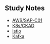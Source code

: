 ## Study Notes
- [AWS/SAP-C01](./AWS/SAP-C01/README.md)
- [K8s/CKAD](./K8s/CKAD/README.md)
- [Istio](./Istio/README.md)
- [Kafka](./kafka/README.md)
